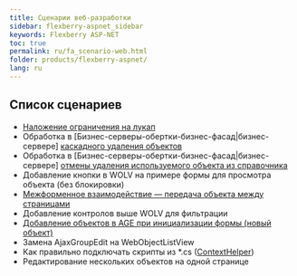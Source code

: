 ```yaml
---
title: Сценарии веб-разработки
sidebar: flexberry-aspnet_sidebar
keywords: Flexberry ASP-NET
toc: true
permalink: ru/fa_scenario-web.html
folder: products/flexberry-aspnet/
lang: ru
---
```


## Список сценариев

* [Наложение ограничения на лукап](fa_lookup-limit-web.html)
* Обработка в [Бизнес-серверы-обертки-бизнес-фасад|бизнес-сервере] [каскадного удаления объектов](cascade-delete.html)
* Обработка в [Бизнес-серверы-обертки-бизнес-фасад|бизнес-сервере] [отмены удаления используемого объекта из справочника](delete-cancel.html)
* Добавление кнопки в WOLV на примере формы для просмотра объекта (без блокировки)
* [Межформенное взаимодействие — передача объекта между страницами](object-transfer-web.html)
* Добавление контролов выше WOLV для фильтрации
* [Добавление объектов в AGE при инициализации формы (новый объект)](fa_ajax-group-edit.html)
* Замена AjaxGroupEdit на WebObjectListView
* Как правильно подключать скрипты из *.cs ([ContextHelper](fa_context-helper.html))
* Редактирование нескольких объектов на одной странице

